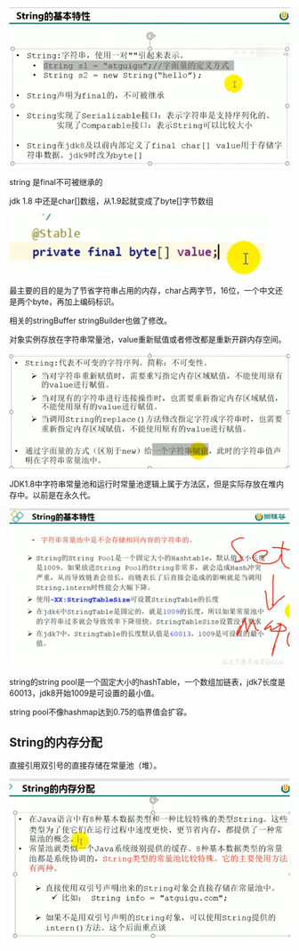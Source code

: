 ![img_25.png](img_25.png)

string 是final不可被继承的

jdk 1.8 中还是char[]数组，从1.9起就变成了byte[]字节数组

![img_26.png](img_26.png)

最主要的目的是为了节省字符串占用的内存，char占两字节，16位，一个中文还是两个byte，再加上编码标识。

相关的stringBuffer stringBuilder也做了修改。

对象实例存放在字符串常量池，value重新赋值或者修改都是重新开辟内存空间。

![img_27.png](img_27.png)

JDK1.8中字符串常量池和运行时常量池逻辑上属于方法区，但是实际存放在堆内存中。以前是在永久代。

![img_28.png](img_28.png)

string的string pool是一个固定大小的hashTable，一个数组加链表，jdk7长度是60013，jdk8开始1009是可设置的最小值。

string pool不像hashmap达到0.75的临界值会扩容。

String的内存分配
---
直接引用双引号的直接存储在常量池（堆）。

![img_29.png](img_29.png)